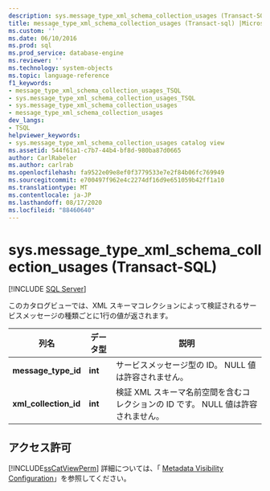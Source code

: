 ```yaml
---
description: sys.message_type_xml_schema_collection_usages (Transact-SQL)
title: message_type_xml_schema_collection_usages (Transact-sql) |Microsoft Docs
ms.custom: ''
ms.date: 06/10/2016
ms.prod: sql
ms.prod_service: database-engine
ms.reviewer: ''
ms.technology: system-objects
ms.topic: language-reference
f1_keywords:
- message_type_xml_schema_collection_usages_TSQL
- sys.message_type_xml_schema_collection_usages_TSQL
- sys.message_type_xml_schema_collection_usages
- message_type_xml_schema_collection_usages
dev_langs:
- TSQL
helpviewer_keywords:
- sys.message_type_xml_schema_collection_usages catalog view
ms.assetid: 544f61a1-c7b7-44b4-bf8d-980ba87d0665
author: CarlRabeler
ms.author: carlrab
ms.openlocfilehash: fa9522e09e8ef0f3779533e7e2f84b06fc769949
ms.sourcegitcommit: e700497f962e4c2274df16d9e651059b42ff1a10
ms.translationtype: MT
ms.contentlocale: ja-JP
ms.lasthandoff: 08/17/2020
ms.locfileid: "88460640"
---
```

# <a name="sysmessage_type_xml_schema_collection_usages-transact-sql"></a>sys.message_type_xml_schema_collection_usages (Transact-SQL)
[!INCLUDE [SQL Server](../../includes/applies-to-version/sqlserver.md)]

  このカタログビューでは、XML スキーマコレクションによって検証されるサービスメッセージの種類ごとに1行の値が返されます。  
  
|列名|データ型|説明|  
|-----------------|---------------|-----------------|  
|**message_type_id**|**int**|サービスメッセージ型の ID。 NULL 値は許容されません。|  
|**xml_collection_id**|**int**|検証 XML スキーマ名前空間を含むコレクションの ID です。 NULL 値は許容されません。|  
  
## <a name="permissions"></a>アクセス許可  
 [!INCLUDE[ssCatViewPerm](../../includes/sscatviewperm-md.md)] 詳細については、「 [Metadata Visibility Configuration](../../relational-databases/security/metadata-visibility-configuration.md)」を参照してください。  
  
  
